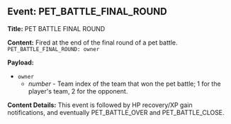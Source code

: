 ## Event: PET_BATTLE_FINAL_ROUND

**Title:** PET BATTLE FINAL ROUND

**Content:**
Fired at the end of the final round of a pet battle.
`PET_BATTLE_FINAL_ROUND: owner`

**Payload:**
- `owner`
  - *number* - Team index of the team that won the pet battle; 1 for the player's team, 2 for the opponent.

**Content Details:**
This event is followed by HP recovery/XP gain notifications, and eventually PET_BATTLE_OVER and PET_BATTLE_CLOSE.